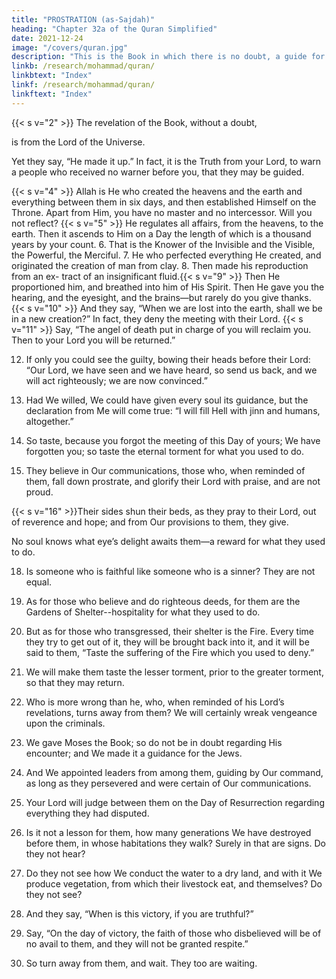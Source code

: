 ```yaml
---
title: "PROSTRATION (as-Sajdah)"
heading: "Chapter 32a of the Quran Simplified"
date: 2021-12-24
image: "/covers/quran.jpg"
description: "This is the Book in which there is no doubt, a guide for the righteous."
linkb: /research/mohammad/quran/
linkbtext: "Index"
linkf: /research/mohammad/quran/
linkftext: "Index"
---
```




<!-- 1. Alif, Lam, Meem. -->{{< s v="2" >}}  The revelation of the Book, without a doubt,
is from the Lord of the Universe.

Yet they say, “He made it up.” In fact, it is
the Truth from your Lord, to warn a people who received no warner before you, that they may be guided.

{{< s v="4" >}}  Allah is He who created the heavens and the earth and everything between them in six days, and then established Himself on the Throne. Apart from Him, you have no master and no intercessor. Will you not reflect?
{{< s v="5" >}}  He regulates all affairs, from the heavens, to
the earth. Then it ascends to Him on a Day
the length of which is a thousand years by
your count.
6. That is the Knower of the Invisible and the
Visible, the Powerful, the Merciful.
7. He who perfected everything He created,
and originated the creation of man from clay.
8. Then made his reproduction from an ex-
tract of an insignificant fluid.{{< s v="9" >}}  Then He proportioned him, and breathed
into him of His Spirit. Then He gave you the
hearing, and the eyesight, and the brains—but rarely do you give thanks.
{{< s v="10" >}}  And they say, “When we are lost into the earth, shall we be in a new creation?” In fact, they deny the meeting with their Lord.
{{< s v="11" >}}  Say, “The angel of death put in charge of
you will reclaim you. Then to your Lord you
will be returned.”

12. If only you could see the guilty, bowing their heads before their Lord: “Our Lord, we have seen and we have heard, so send us back, and we will act righteously; we are now convinced.”

13. Had We willed, We could have given every soul its guidance, but the declaration from Me will come true: “I will fill Hell with jinn and humans, altogether.”

14. So taste, because you forgot the meeting of this Day of yours; We have forgotten you; so taste the eternal torment for what you used to do.

15. They believe in Our communications, those who, when reminded of them, fall down prostrate, and glorify their Lord with praise, and are not proud.

{{< s v="16" >}}Their sides shun their beds, as they pray to their Lord, out of reverence and hope; and from Our provisions to them, they give.


No soul knows what eye’s delight awaits them—a reward for what they used to do.

18. Is someone who is faithful like someone who is a sinner? They are not equal.

19. As for those who believe and do righteous deeds, for them are the Gardens of Shelter--hospitality for what they used to do.

20. But as for those who transgressed, their shelter is the Fire. Every time they try to get out of it, they will be brought back into it, and it will be said to them, “Taste the suffering of the Fire which you used to deny.”

21. We will make them taste the lesser torment, prior to the greater torment, so that they may return. 

22. Who is more wrong than he, who, when reminded of his Lord’s revelations, turns away from them? We will certainly wreak vengeance upon the criminals.

23. We gave Moses the Book; so do not be in doubt regarding His encounter; and We made it a guidance for the Jews.

24. And We appointed leaders from among them, guiding by Our command, as long as they persevered and were certain of Our communications.

25. Your Lord will judge between them on the Day of Resurrection regarding everything they had disputed.

26. Is it not a lesson for them, how many generations We have destroyed before them, in whose habitations they walk? Surely in that are signs. Do they not hear?

27. Do they not see how We conduct the water to a dry land, and with it We produce vegetation, from which their livestock eat, and themselves? Do they not see?

28. And they say, “When is this victory, if you are truthful?”

29. Say, “On the day of victory, the faith of those who disbelieved will be of no avail to them, and they will not be granted respite.”

30. So turn away from them, and wait. They too are waiting.